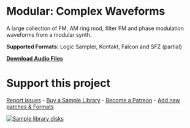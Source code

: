 # Modular: Complex Waveforms
 
A large collection of FM, AM ring mod, filter FM and phase modulation waveforms from a modular synth. 

**Supported Formats:** Logic Sampler, Kontakt, Falcon and SFZ (partial)

**[Download Audio Files](https://github.com/publicsamples/Modular-Complex-Waveforms/releases/tag/fm-1.0)**

# Support this project

[Report issues](/issues) - [Buy a Sample Library](https://gumroad.com/modularsamples) - [Become a Patreon](https://www.patreon.com/modularsamples) - [Add new patches & Formats](/pulls)

[
![Sample library disks](https://www.modularsamples.com/samples/product/dx-15/dxx.jpg?raw=true)
](https://modularsamples.gumroad.com/l/ZheoA?_ga=2.45787239.258770942.1631102835-235093083.1631102835)
